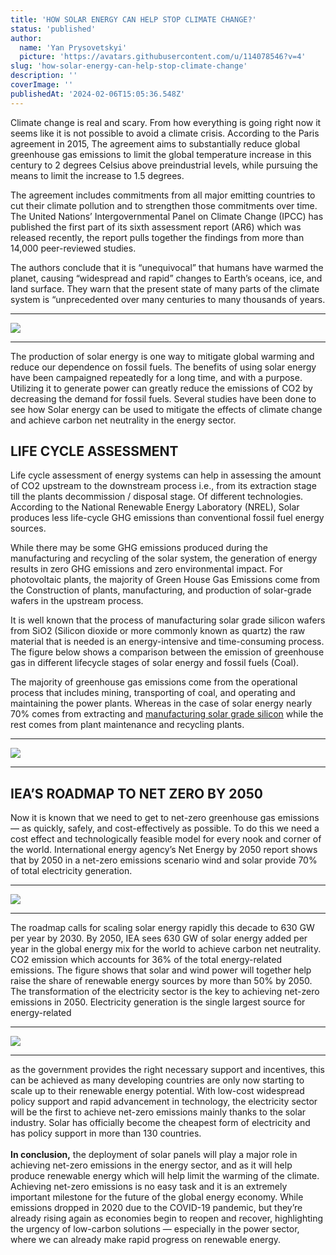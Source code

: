```yaml
---
title: 'HOW SOLAR ENERGY CAN HELP STOP CLIMATE CHANGE?'
status: 'published'
author:
  name: 'Yan Prysovetskyi'
  picture: 'https://avatars.githubusercontent.com/u/114078546?v=4'
slug: 'how-solar-energy-can-help-stop-climate-change'
description: ''
coverImage: ''
publishedAt: '2024-02-06T15:05:36.548Z'
---
```


Climate change is real and scary. From how everything is going right now it seems like it is not possible to avoid a climate crisis. According to the Paris agreement in 2015, The agreement aims to substantially reduce global greenhouse gas emissions to limit the global temperature increase in this century to 2 degrees Celsius above preindustrial levels, while pursuing the means to limit the increase to 1.5 degrees.

The agreement includes commitments from all major emitting countries to cut their climate pollution and to strengthen those commitments over time. The United Nations’ Intergovernmental Panel on Climate Change (IPCC) has published the first part of its sixth assessment report (AR6) which was released recently, the report pulls together the findings from more than 14,000 peer-reviewed studies.

The authors conclude that it is “unequivocal” that humans have warmed the planet, causing “widespread and rapid” changes to Earth’s oceans, ice, and land surface. They warn that the present state of many parts of the climate system is “unprecedented over many centuries to many thousands of years.

---

![](https://ae-solar.com/wp-content/uploads/2021/09/01-1024x341.jpg)

---

The production of solar energy is one way to mitigate global warming and reduce our dependence on fossil fuels. The benefits of using solar energy have been campaigned repeatedly for a long time, and with a purpose. Utilizing it to generate power can greatly reduce the emissions of CO2 by decreasing the demand for fossil fuels. Several studies have been done to see how Solar energy can be used to mitigate the effects of climate change and achieve carbon net neutrality in the energy sector.

## **LIFE CYCLE ASSESSMENT**

Life cycle assessment of energy systems can help in assessing the amount of CO2 upstream to the downstream process i.e., from its extraction stage till the plants decommission / disposal stage. Of different technologies. According to the National Renewable Energy Laboratory (NREL), Solar produces less life-cycle GHG emissions than conventional fossil fuel energy sources.

While there may be some GHG emissions produced during the manufacturing and recycling of the solar system, the generation of energy results in zero GHG emissions and zero environmental impact. For photovoltaic plants, the majority of Green House Gas Emissions come from the Construction of plants, manufacturing, and production of solar-grade wafers in the upstream process.

It is well known that the process of manufacturing solar grade silicon wafers from SiO2 (Silicon dioxide or more commonly known as quartz) the raw material that is needed is an energy-intensive and time-consuming process. The figure below shows a comparison between the emission of greenhouse gas in different lifecycle stages of solar energy and fossil fuels (Coal).

The majority of greenhouse gas emissions come from the operational process that includes mining, transporting of coal, and operating and maintaining the power plants. Whereas in the case of solar energy nearly 70% comes from extracting and [manufacturing solar grade silicon](https://ae-solar.com/) while the rest comes from plant maintenance and recycling plants.

---

![](https://ae-solar.com/wp-content/uploads/2021/09/02-1024x542.png)

---

## **IEA’S ROADMAP TO NET ZERO BY 2050**

Now it is known that we need to get to net-zero greenhouse gas emissions — as quickly, safely, and cost-effectively as possible. To do this we need a cost effect and technologically feasible model for every nook and corner of the world. International energy agency’s Net Energy by 2050 report shows that by 2050 in a net-zero emissions scenario wind and solar provide 70% of total electricity generation.

---

![](https://ae-solar.com/wp-content/uploads/2021/09/03-1-1024x620.png)

---

The roadmap calls for scaling solar energy rapidly this decade to 630 GW per year by 2030. By 2050, IEA sees 630 GW of solar energy added per year in the global energy mix for the world to achieve carbon net neutrality. CO2 emission which accounts for 36% of the total energy-related emissions. The figure shows that solar and wind power will together help raise the share of renewable energy sources by more than 50% by 2050. The transformation of the electricity sector is the key to achieving net-zero emissions in 2050. Electricity generation is the single largest source for energy-related

---

![](https://ae-solar.com/wp-content/uploads/2021/09/04.png)

---

as the government provides the right necessary support and incentives, this can be achieved as many developing countries are only now starting to scale up to their renewable energy potential. With low-cost widespread policy support and rapid advancement in technology, the electricity sector will be the first to achieve net-zero emissions mainly thanks to the solar industry. Solar has officially become the cheapest form of electricity and has policy support in more than 130 countries.\
\
**In conclusion,** the deployment of solar panels will play a major role in achieving net-zero emissions in the energy sector, and as it will help produce renewable energy which will help limit the warming of the climate. Achieving net-zero emissions is no easy task and it is an extremely important milestone for the future of the global energy economy. While emissions dropped in 2020 due to the COVID-19 pandemic, but they’re already rising again as economies begin to reopen and recover, highlighting the urgency of low-carbon solutions — especially in the power sector, where we can already make rapid progress on renewable energy.